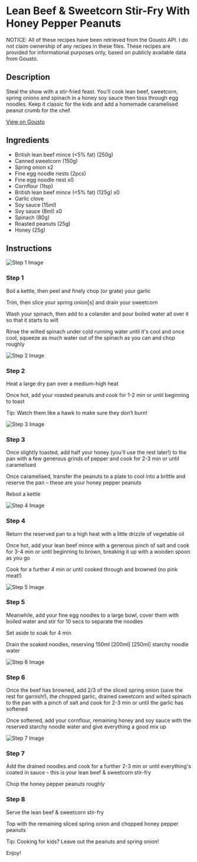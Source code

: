 # Lean Beef & Sweetcorn Stir-Fry With Honey Pepper Peanuts

NOTICE: All of these recipes have been retrieved from the Gousto API. I do not claim ownership of any recipes in these files. These recipes are provided for informational purposes only, based on publicly available data from Gousto.

## Description

Steal the show with a stir-fried feast. You'll cook lean beef, sweetcorn, spring onions and spinach in a honey soy sauce then toss through egg noodles. Keep it classic for the kids and add a homemade caramelised peanut crumb for the chef.

[View on Gousto](https://www.gousto.co.uk/recipes/cookbook/lean-beef-sweetcorn-stir-fry-with-honey-pepper-peanuts)

## Ingredients

- British lean beef mince (<5% fat) (250g)
- Canned sweetcorn (150g)
- Spring onion x2
- Fine egg noodle nests (2pcs)
- Fine egg noodle nest x0
- Cornflour (1tsp)
- British lean beef mince (<5% fat) (125g) x0
- Garlic clove
- Soy sauce (15ml)
- Soy sauce (8ml) x0
- Spinach (80g)
- Roasted peanuts (25g)
- Honey (25g)

## Instructions

![Step 1 Image](https://production-media.gousto.co.uk/cms/recipe-step-image/Step-1-1702976383699-x200.jpg)

### Step 1

Boil a kettle, then peel and finely chop (or grate) your garlic

Trim, then slice your spring onion[s]<span class="text-danger"> </span>and drain your sweetcorn

Wash your spinach, then add to a colander and pour boiled water all over it so that it starts to wilt

Rinse the wilted spinach under cold running water until it's cool and once cool, squeeze as much water out of the spinach as you can and chop roughly

![Step 2 Image](https://production-media.gousto.co.uk/cms/recipe-step-image/Step-2-1702976386243-x200.jpg)

### Step 2

Heat a large dry pan over a medium-high heat

Once hot, add your roasted peanuts and cook for 1-2 min or until beginning to toast

Tip: Watch them like a hawk to make sure they don’t burn!

![Step 3 Image](https://production-media.gousto.co.uk/cms/recipe-step-image/Step-3-1702976389829-x200.jpg)

### Step 3

Once slightly toasted, add half your honey (you'll use the rest later!) to the pan with a few generous grinds of pepper and cook for 2-3 min or until caramelised

Once caramelised, transfer the peanuts to a plate to cool into a brittle and reserve the pan – these are your honey pepper peanuts

Reboil a kettle

![Step 4 Image](https://production-media.gousto.co.uk/cms/recipe-step-image/Step-4-1702976394360-x200.jpg)

### Step 4

Return the reserved pan to a high heat with a little drizzle of vegetable oil

Once hot, add your lean beef mince with a generous pinch of salt and cook for 3-4 min or until beginning to brown, breaking it up with a wooden spoon as you go

Cook for a further 4 min or until cooked through and browned (no pink meat!)

![Step 5 Image](https://production-media.gousto.co.uk/cms/recipe-step-image/Step-5-1702976397835-x200.jpg)

### Step 5

Meanwhile, add your fine egg noodles to a large bowl, cover them with boiled water and stir for 10 secs to separate the noodles

Set aside to soak for 4 min

Drain the soaked noodles, reserving 150ml <span class="text-purple">[200ml] </span><span class="text-danger">[250ml]</span> starchy noodle water

![Step 6 Image](https://production-media.gousto.co.uk/cms/recipe-step-image/Step-6-1702976401275-x200.jpg)

### Step 6

Once the beef has browned, add 2/3 of the sliced spring onion (save the rest for garnish!), the chopped garlic, drained sweetcorn and wilted spinach to the pan with a pinch of salt and cook for 2-3 min or until the garlic has softened

Once softened, add your cornflour, remaining honey and soy sauce with the reserved starchy noodle water and give everything a good mix up

![Step 7 Image](https://production-media.gousto.co.uk/cms/recipe-step-image/Step-7-1702976404631-x200.jpg)

### Step 7

Add the drained noodles and cook for a further 2-3 min or until everything's coated in sauce – this is your lean beef & sweetcorn stir-fry

Chop the honey pepper peanuts roughly

### Step 8

Serve the lean beef & sweetcorn stir-fry

Top with the remaining sliced spring onion and chopped honey pepper peanuts

<span class="text-danger">Tip: Cooking for kids? Leave out the peanuts and spring onion!</span>

Enjoy!

